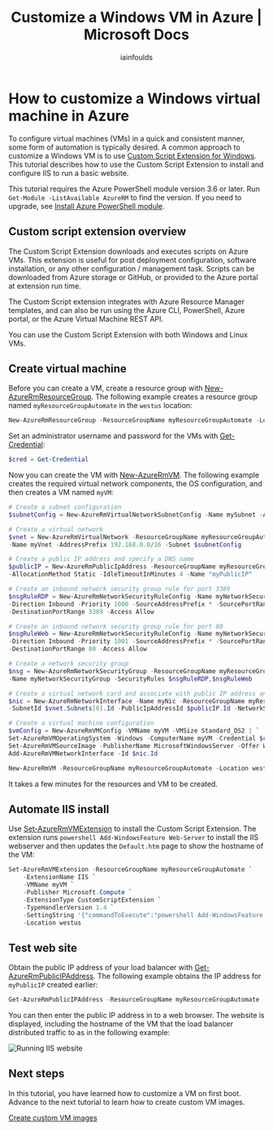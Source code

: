 ﻿---
title: Customize a Windows VM in Azure | Microsoft Docs
description: Learn how to use the custom script extension and Key Vault to customize Windows VMs in Azure 
services: virtual-machines-windows
documentationcenter: virtual-machines
author: iainfoulds
manager: timlt
editor: tysonn
tags: azure-resource-manager

ms.assetid: 
ms.service: virtual-machines-windows
ms.devlang: na
ms.topic: article
ms.tgt_pltfrm: vm-windows
ms.workload: infrastructure
ms.date: 05/02/2017
ms.author: iainfou
---

# How to customize a Windows virtual machine in Azure
To configure virtual machines (VMs) in a quick and consistent manner, some form of automation is typically desired. A common approach to customize a Windows VM is to use [Custom Script Extension for Windows](extensions-customscript.md). This tutorial describes how to use the Custom Script Extension to install and configure IIS to run a basic website.

This tutorial requires the Azure PowerShell module version 3.6 or later. Run ` Get-Module -ListAvailable AzureRM` to find the version. If you need to upgrade, see [Install Azure PowerShell module](/powershell/azure/install-azurerm-ps).


## Custom script extension overview
The Custom Script Extension downloads and executes scripts on Azure VMs. This extension is useful for post deployment configuration, software installation, or any other configuration / management task. Scripts can be downloaded from Azure storage or GitHub, or provided to the Azure portal at extension run time.

The Custom Script extension integrates with Azure Resource Manager templates, and can also be run using the Azure CLI, PowerShell, Azure portal, or the Azure Virtual Machine REST API.

You can use the Custom Script Extension with both Windows and Linux VMs.


## Create virtual machine
Before you can create a VM, create a resource group with [New-AzureRmResourceGroup](/powershell/module/azurerm.resources/new-azurermresourcegroup). The following example creates a resource group named `myResourceGroupAutomate` in the `westus` location:

```powershell
New-AzureRmResourceGroup -ResourceGroupName myResourceGroupAutomate -Location westus
```

Set an administrator username and password for the VMs with [Get-Credential](https://msdn.microsoft.com/powershell/reference/5.1/microsoft.powershell.security/Get-Credential):

```powershell
$cred = Get-Credential
```

Now you can create the VM with [New-AzureRmVM](/powershell/module/azurerm.compute/new-azurermvm). The following example creates the required virtual network components, the OS configuration, and then creates a VM named `myVM`:

```powershell
# Create a subnet configuration
$subnetConfig = New-AzureRmVirtualNetworkSubnetConfig -Name mySubnet -AddressPrefix 192.168.1.0/24

# Create a virtual network
$vnet = New-AzureRmVirtualNetwork -ResourceGroupName myResourceGroupAutomate -Location westus `
-Name myVnet -AddressPrefix 192.168.0.0/16 -Subnet $subnetConfig

# Create a public IP address and specify a DNS name
$publicIP = New-AzureRmPublicIpAddress -ResourceGroupName myResourceGroupAutomate -Location westus `
-AllocationMethod Static -IdleTimeoutInMinutes 4 -Name "myPublicIP"

# Create an inbound network security group rule for port 3389
$nsgRuleRDP = New-AzureRmNetworkSecurityRuleConfig -Name myNetworkSecurityGroupRuleRDP  -Protocol Tcp `
-Direction Inbound -Priority 1000 -SourceAddressPrefix * -SourcePortRange * -DestinationAddressPrefix * `
-DestinationPortRange 3389 -Access Allow

# Create an inbound network security group rule for port 80
$nsgRuleWeb = New-AzureRmNetworkSecurityRuleConfig -Name myNetworkSecurityGroupRuleWWW  -Protocol Tcp `
-Direction Inbound -Priority 1001 -SourceAddressPrefix * -SourcePortRange * -DestinationAddressPrefix * `
-DestinationPortRange 80 -Access Allow

# Create a network security group
$nsg = New-AzureRmNetworkSecurityGroup -ResourceGroupName myResourceGroupAutomate -Location westus `
-Name myNetworkSecurityGroup -SecurityRules $nsgRuleRDP,$nsgRuleWeb

# Create a virtual network card and associate with public IP address and NSG
$nic = New-AzureRmNetworkInterface -Name myNic -ResourceGroupName myResourceGroupAutomate -Location westus `
-SubnetId $vnet.Subnets[0].Id -PublicIpAddressId $publicIP.Id -NetworkSecurityGroupId $nsg.Id

# Create a virtual machine configuration
$vmConfig = New-AzureRmVMConfig -VMName myVM -VMSize Standard_DS2 | `
Set-AzureRmVMOperatingSystem -Windows -ComputerName myVM -Credential $cred | `
Set-AzureRmVMSourceImage -PublisherName MicrosoftWindowsServer -Offer WindowsServer -Skus 2016-Datacenter -Version latest | `
Add-AzureRmVMNetworkInterface -Id $nic.Id

New-AzureRmVM -ResourceGroupName myResourceGroupAutomate -Location westus -VM $vmConfig
```

It takes a few minutes for the resources and VM to be created.


## Automate IIS install
Use [Set-AzureRmVMExtension](/powershell/module/azurerm.compute/set-azurermvmextension) to install the Custom Script Extension. The extension runs `powershell Add-WindowsFeature Web-Server` to install the IIS webserver and then updates the `Default.htm` page to show the hostname of the VM:

```powershell
Set-AzureRmVMExtension -ResourceGroupName myResourceGroupAutomate `
    -ExtensionName IIS `
    -VMName myVM `
    -Publisher Microsoft.Compute `
    -ExtensionType CustomScriptExtension `
    -TypeHandlerVersion 1.4 `
    -SettingString '{"commandToExecute":"powershell Add-WindowsFeature Web-Server; powershell Add-Content -Path \"C:\\inetpub\\wwwroot\\Default.htm\" -Value $($env:computername)"}' `
    -Location westus
```


## Test web site
Obtain the public IP address of your load balancer with [Get-AzureRmPublicIPAddress](/powershell/module/azurerm.network/get-azurermpublicipaddress). The following example obtains the IP address for `myPublicIP` created earlier:

```powershell
Get-AzureRmPublicIPAddress -ResourceGroupName myResourceGroupAutomate -Name myPublicIP | select IpAddress
```

You can then enter the public IP address in to a web browser. The website is displayed, including the hostname of the VM that the load balancer distributed traffic to as in the following example:

![Running IIS website](./media/tutorial-automate-vm-deployment/running-iis-website.png)


## Next steps

In this tutorial, you have learned how to customize a VM on first boot. Advance to the next tutorial to learn how to create custom VM images.

[Create custom VM images](./tutorial-custom-images.md)
